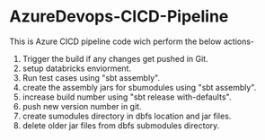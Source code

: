 # AzureDevops-CICD-Pipeline
This is Azure CICD pipeline code wich perform the below actions-
1. Trigger the build if any changes get pushed in Git.
2. setup databricks enviorment.
3. Run test cases using "sbt assembly".
4. create the assembly jars for sbumodules using "sbt assembly".
5. increase build number using "sbt release with-defaults".
6. push new version number in git.
7. create sumodules directory in dbfs location and jar files.
8. delete older jar files from dbfs submodules directory.
